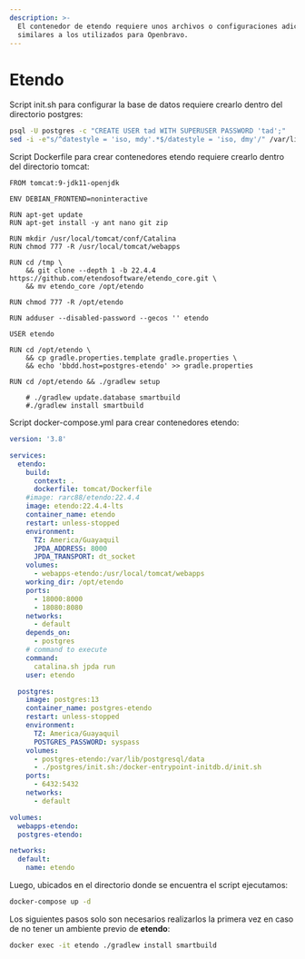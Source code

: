 ```yaml
---
description: >-
  El contenedor de etendo requiere unos archivos o configuraciones adicionales
  similares a los utilizados para Openbravo.
---
```


# Etendo

Script init.sh para configurar la base de datos requiere crearlo dentro del directorio postgres:

```bash
psql -U postgres -c "CREATE USER tad WITH SUPERUSER PASSWORD 'tad';"
sed -i -e"s/^datestyle = 'iso, mdy'.*$/datestyle = 'iso, dmy'/" /var/lib/postgresql/data/postgresql.conf
```

Script Dockerfile para crear contenedores etendo requiere crearlo dentro del directorio tomcat:

```docker
FROM tomcat:9-jdk11-openjdk

ENV DEBIAN_FRONTEND=noninteractive

RUN apt-get update
RUN apt-get install -y ant nano git zip

RUN mkdir /usr/local/tomcat/conf/Catalina
RUN chmod 777 -R /usr/local/tomcat/webapps

RUN cd /tmp \
    && git clone --depth 1 -b 22.4.4 https://github.com/etendosoftware/etendo_core.git \
    && mv etendo_core /opt/etendo

RUN chmod 777 -R /opt/etendo

RUN adduser --disabled-password --gecos '' etendo

USER etendo

RUN cd /opt/etendo \
    && cp gradle.properties.template gradle.properties \
    && echo 'bbdd.host=postgres-etendo' >> gradle.properties

RUN cd /opt/etendo && ./gradlew setup

    # ./gradlew update.database smartbuild
    #./gradlew install smartbuild
```

Script docker-compose.yml para crear contenedores etendo:

```yaml
version: '3.8'

services:
  etendo:
    build:
      context: .
      dockerfile: tomcat/Dockerfile
    #image: rarc88/etendo:22.4.4
    image: etendo:22.4.4-lts
    container_name: etendo
    restart: unless-stopped
    environment:
      TZ: America/Guayaquil
      JPDA_ADDRESS: 8000
      JPDA_TRANSPORT: dt_socket
    volumes:
      - webapps-etendo:/usr/local/tomcat/webapps
    working_dir: /opt/etendo
    ports:
      - 18000:8000
      - 18080:8080
    networks:
      - default
    depends_on:
      - postgres
    # command to execute
    command:
      catalina.sh jpda run
    user: etendo

  postgres:
    image: postgres:13
    container_name: postgres-etendo
    restart: unless-stopped
    environment:
      TZ: America/Guayaquil
      POSTGRES_PASSWORD: syspass
    volumes:
      - postgres-etendo:/var/lib/postgresql/data
      - ./postgres/init.sh:/docker-entrypoint-initdb.d/init.sh
    ports:
      - 6432:5432
    networks:
      - default

volumes:
  webapps-etendo:
  postgres-etendo:

networks:
  default:
    name: etendo
```

Luego, ubicados en el directorio donde se encuentra el script ejecutamos:

```bash
docker-compose up -d
```

Los siguientes pasos solo son necesarios realizarlos la primera vez en caso de no tener un ambiente previo de **etendo**:

```bash
docker exec -it etendo ./gradlew install smartbuild
```
